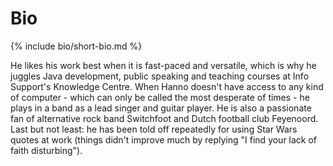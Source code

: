 # [](#bio)Bio

{% include bio/short-bio.md %}

 He likes his work best when it is fast-paced and versatile, which is why he juggles Java development, public speaking and teaching courses at Info Support's Knowledge Centre. When Hanno doesn't have access to any kind of computer - which can only be called the most desperate of times - he plays in a band as a lead singer and guitar player. He is also a passionate fan of alternative rock band Switchfoot and Dutch football club Feyenoord. Last but not least: he has been told off repeatedly for using Star Wars quotes at work (things didn't improve much by replying "I find your lack of faith disturbing").
